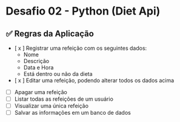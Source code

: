 # Desafio 02 - Python (Diet Api)

## ✅ Regras da Aplicação  

- [ x ] Registrar uma refeição com os seguintes dados:  
  - Nome  
  - Descrição  
  - Data e Hora  
  - Está dentro ou não da dieta  
- [ x ] Editar uma refeição, podendo alterar todos os dados acima  
- [ ] Apagar uma refeição  
- [ ] Listar todas as refeições de um usuário  
- [ ] Visualizar uma única refeição  
- [ ] Salvar as informações em um banco de dados